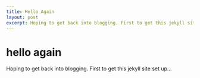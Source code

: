 ```yaml
---
title: Hello Again
layout: post
excerpt: Hoping to get back into blogging. First to get this jekyll site set up...
---
```


# hello again

Hoping to get back into blogging. First to get this jekyll site set up...